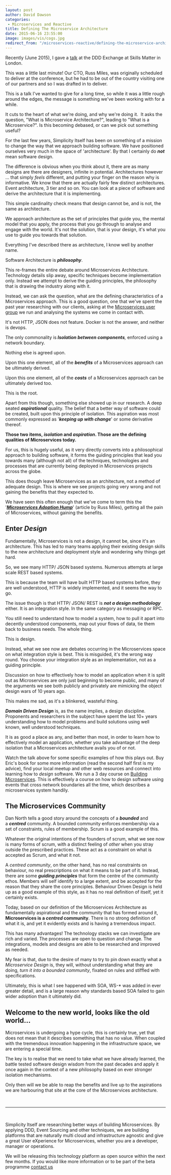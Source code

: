 ```yaml
---
layout: post
author: David Dawson
categories:
 - Microservices and Reactive
title: Defining The Microservice Architecture
date: 2015-06-16 23:55:00
image: images/vis/cogs.jpg
redirect_from: "/microservices-reactive/defining-the-microservice-architecture.html"
---
```

Recently (June 2015), I gave a <a title="MIcroservices Done RIght" href="https://skillsmatter.com/skillscasts/6274-david-dawson" target="_blank">talk</a> at the DDD Exchange at Skills Matter in London.

This was a little last minute! Our CTO, Russ Miles, was originally scheduled to deliver at the conference, but he had to be out of the country visiting one of our partners and so I was drafted in to deliver.

This is a talk I've wanted to give for a long time, so while it was a little rough around the edges, the message is something we've been working with for a while.

It cuts to the heart of what we're doing, and why we're doing it.  It asks the question, "What is Microservice Architecture?", leading to "What is a Microservice?". Is this becoming debased, or can we pick out something useful?

For the last few years, Simplicity Itself has been on something of a mission to change the way that we approach building software. We have positioned ourselves very much in the space of 'architecture'. By that I certainly do <em><strong>not</strong></em> mean software design.

The difference is obvious when you think about it, there are as many designs are there are designers, infinite in potential. Architectures however ... that simply <em>feels</em> different, and putting your finger on the reason why is informative. We know that there are actually fairly few distinct architectures. Event architecture, 3 tier and so on. You can look at a piece of software and derive the architecture that it is implementing.

This simple cardinality check means that design cannot be, and is not, the same as architecture.

We approach architecture as the set of principles that guide you, the mental model that you apply, the process that you go through to analyse and engage with the world. It's not the solution, that is your design, it's what you use to guide you towards that solution.

Everything I've described there as architecture, I know well by another name.

Software Architecture is <strong><em>philosophy</em></strong>.

This re-frames the entire debate around Microservices Architecture. Technology details slip away, specific techniques become implementation only. Instead we attempt to derive the guiding principles, the philosophy that is drawing the industry along with it.

Instead, we can ask the question, what are the defining characteristics of a Microservices approach. This is a good question, one that we've spent the past year researching with our clients, asking at the <a href="http://www.meetup.com/London-Microservices-User-Group/" target="_blank">Microservices user group</a> we run and analysing the systems we come in contact with.

It's not HTTP, JSON does not feature. Docker is not the answer, and neither is devops.

The only commonality is<strong> <em>Isolation</em></strong><em><strong> between components</strong>,</em> enforced using a network boundary.

Nothing else is agreed upon.

Upon this one element, all of the <em><strong>benefits</strong></em> of a Microservices approach can be ultimately derived.

Upon this one element, all of the <em><strong>costs</strong></em> of a Microservices approach can be ultimately derived too.

This is the root.

Apart from this though, something else showed up in our research. A deep seated <em><strong>aspirational</strong></em> quality. The belief that a better way of software could be created, built upon this principle of isolation. This aspiration was most commonly expressed as '<em><strong>keeping up with change</strong></em>' or some derivative thereof.

<strong>Those two items, <em>isolation </em>and <em>aspiration</em>. Those are the defining qualities of Microservices today.</strong>

For us, this is hugely useful, as it very directly converts into a philosophical approach to building software, it forms the guiding principles that lead you towards many (although not all) of the techniques, technologies and processes that are currently being deployed in Microservices projects across the globe.

This does though leave Microservices as an architecture, not a method of adequate design. This is where we see projects going very wrong and not gaining the benefits that they expected to.

We have seen this often enough that we've come to term this the '<a href="/premium/Microservices-Adoption-Hump" target="_blank"><strong><em>Microservices Adoption Hump</em></strong></a>' (article by Russ Miles), getting all the pain of Microservices, without gaining the benefits.
<h2>Enter <em>Design</em></h2>
Fundamentally, Microservices is not a design, it cannot be, since it's an architecture. This has led to many teams applying their existing design skills to the new architecture and deployment style and wondering why things get hard.

So, we see many HTTP/ JSON based systems. Numerous attempts at large scale REST based systems.

This is because the team will have built HTTP based systems before, they are well understood, HTTP is widely implemented, and it seems the way to go.

The issue though is that HTTP/ JSON/ REST is <strong><em>not a design methodology</em></strong> either<em>. </em>It is an integration style. In the same category as messaging or RPC.

You still need to understand how to model a system, how to pull it apart into decently understood components, map out your flows of data, tie them back to business needs. The whole thing.

This is design.

Instead, what we see now are debates occurring in the Microservices space on what integration style is best. This is misguided, it's the wrong way round. You choose your integration style as an implementation, not as a guiding principle.

Discussion on how to effectively how to model an application when it is split out as Microservices are only just beginning to become public, and many of the arguments we see both publicly and privately are mimicking the object design wars of 10 years ago.

This makes me sad, as it's a blinkered, wasteful thing.

<strong><em>Domain Driven Design</em></strong> is, as the name implies, a design discipline. Proponents and researchers in the subject have spent the last 10+ years understanding how to model problems and build solutions using well known, well understood techniques.

It is as good a place as any, and better than most, in order to learn how to effectively model an application, whether you take advantage of the deep isolation that a Microservices architecture avails you of or not.

Watch the talk above for some specific examples of how this plays out. Buy Eric's book for some more information (read the second half first is my advice), find your local meetup and other web resources and connect into learning how to <em>design</em> software. We run a 3 day course on <a title="Antifragile Software: Building Adaptable Software with Microservices" href="/learning/building-microservices-course/" target="_blank">Building Microservices</a>. This is effectively a course on how to design software using events that cross network boundaries all the time, which describes a microservices system handily.
<h2>The Microservices Community</h2>
Dan North tells a good story around the concepts of a <strong><em>bounded</em></strong> and a <strong><em>centred</em></strong> community. A bounded community enforces membership via a set of constraints, rules of membership. Scrum is a good example of this.

Whatever the original intentions of the founders of scrum, what we see now is many forms of scrum, with a distinct feeling of <em>other</em> when you stray outside the prescribed practices. These act as a constraint on what is accepted as Scrum, and what it not.

A <em>centred community</em>, on the other hand, has no real constraints on behaviour, no real prescriptions on what it means to be part of it. Instead, there are some <em><strong>guiding principles</strong></em> that form the centre of the community ethos. Members will self identify to a large extent, and be accepted for the reason that they share the core principles. Behaviour Driven Design is held up as a good example of this style, as it has no real definition of itself, yet it certainly exists.

Today, based on our definition of the Microservices Architecture as fundamentally aspirational and the community that has formed around it, <strong>Microservices is a <i>centred</i> community</strong>. There is no strong definition of what it is, and yet it evidently exists and is having a tremendous impact.

This has many advantages! The technology stacks we can investigate are rich and varied. The processes are open to question and change. The integrations, models and designs are able to be researched and improved as needed.

My fear is that, due to the desire of many to try to pin down exactly what a <em>Microservice Design</em> is, they will, without understanding what they are doing, <em>turn it into a bounded community</em>, fixated on rules and stiffled with specifications.

Ultimately, this is what I see happened with SOA, WS-* was added in ever greater detail, and is a large reason why standards based SOA failed to gain wider adoption than it ultimately did.
<h2>Welcome to the new world, looks like the old world...</h2>
Microservices is undergoing a hype cycle, this is certainly true, yet that does not mean that it describes something that has no value. When coupled with the tremendous innovation happening in the infrastructure space, we are entering a special time.

The key is to realise that we need to take what we have already learned, the battle tested software design wisdom from the past decades and apply it once again in the context of a new philosophy based on ever stronger isolation mechanisms.

Only then will we be able to reap the benefits and live up to the aspirations we are harbouring that site at the core of the Microservices architecture.

&nbsp;

<hr />

&nbsp;

Simplicity Itself are researching better ways of building Microservices. By applying DDD, Event Sourcing and other techniques, we are building platforms that are naturally multi cloud and infrastructure agnostic and give a great User eXperience for Microservices, whether you are a developer, manager or operations.

We will be releasing this technology platform as open source within the next few months. If you would like more information or to be part of the beta programme <a href="/contact" target="_blank">contact us</a>